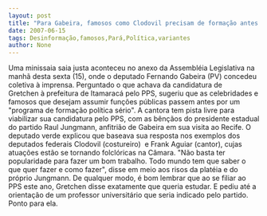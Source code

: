 ```yaml
---
layout: post
title: "Para Gabeira, famosos como Clodovil precisam de formação antes de entrar na política"
date: 2007-06-15
tags: Desinformação,famosos,Pará,Política,variantes
author: None
---
```

Uma minissaia saia justa aconteceu no anexo da Assembl&eacute;ia Legislativa na manh&atilde; desta sexta (15), onde o deputado Fernando Gabeira (PV) concedeu coletiva &agrave; imprensa. Perguntado o que achava da candidatura de Gretchen&nbsp;&agrave; prefeitura de Itamarac&aacute; pelo PPS, sugeriu que as celebridades e famosos que desejam assumir fun&ccedil;&otilde;es p&uacute;blicas passem antes por um &quot;programa de forma&ccedil;&atilde;o pol&iacute;tica s&eacute;rio&quot;.
A cantora tem pista livre para viabilizar sua candidatura pelo PPS, com as b&ecirc;n&ccedil;&atilde;os do presidente estadual do partido Raul Jungmann, anfitri&atilde;o de Gabeira em sua visita ao Recife.
O deputado verde explicou&nbsp;que baseava sua resposta nos exemplos&nbsp;dos deputados federais Clodovil (costureiro) &nbsp;e Frank Aguiar&nbsp;(cantor), cujas atua&ccedil;&otilde;es est&atilde;o se tornando folcl&oacute;ricas na C&acirc;mara. &quot;N&atilde;o basta ter popularidade para fazer um bom trabalho. Todo mundo tem que saber o que&nbsp;quer fazer e como fazer&quot;, disse em meio aos risos da plat&eacute;ia e do pr&oacute;prio Jungmann.
De qualquer modo, &eacute; bom lembrar que ao se filiar ao PPS este ano, Gretchen disse exatamente que queria estudar. E pediu at&eacute; a orienta&ccedil;&atilde;o de um professor universit&aacute;rio que seria indicado pelo partido. Ponto para ela. 